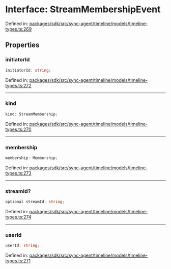# Interface: StreamMembershipEvent

Defined in: [packages/sdk/src/sync-agent/timeline/models/timeline-types.ts:269](https://github.com/towns-protocol/towns/blob/0db1fd0ac7258e8db8cedfb6183e8eade8284fa1/packages/sdk/src/sync-agent/timeline/models/timeline-types.ts#L269)

## Properties

### initiatorId

```ts
initiatorId: string;
```

Defined in: [packages/sdk/src/sync-agent/timeline/models/timeline-types.ts:272](https://github.com/towns-protocol/towns/blob/0db1fd0ac7258e8db8cedfb6183e8eade8284fa1/packages/sdk/src/sync-agent/timeline/models/timeline-types.ts#L272)

***

### kind

```ts
kind: StreamMembership;
```

Defined in: [packages/sdk/src/sync-agent/timeline/models/timeline-types.ts:270](https://github.com/towns-protocol/towns/blob/0db1fd0ac7258e8db8cedfb6183e8eade8284fa1/packages/sdk/src/sync-agent/timeline/models/timeline-types.ts#L270)

***

### membership

```ts
membership: Membership;
```

Defined in: [packages/sdk/src/sync-agent/timeline/models/timeline-types.ts:273](https://github.com/towns-protocol/towns/blob/0db1fd0ac7258e8db8cedfb6183e8eade8284fa1/packages/sdk/src/sync-agent/timeline/models/timeline-types.ts#L273)

***

### streamId?

```ts
optional streamId: string;
```

Defined in: [packages/sdk/src/sync-agent/timeline/models/timeline-types.ts:274](https://github.com/towns-protocol/towns/blob/0db1fd0ac7258e8db8cedfb6183e8eade8284fa1/packages/sdk/src/sync-agent/timeline/models/timeline-types.ts#L274)

***

### userId

```ts
userId: string;
```

Defined in: [packages/sdk/src/sync-agent/timeline/models/timeline-types.ts:271](https://github.com/towns-protocol/towns/blob/0db1fd0ac7258e8db8cedfb6183e8eade8284fa1/packages/sdk/src/sync-agent/timeline/models/timeline-types.ts#L271)
